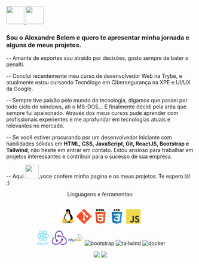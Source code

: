 <a href="https://www.instagram.com/kikiu20/" target="_blank">
  <img src="https://cdn.icon-icons.com/icons2/1211/PNG/512/1491579602-yumminkysocialmedia36_83067.png" width="48px" height="48px">
</a> 
<a href="https://www.linkedin.com/in/alexandre-belem21/" target="_blank">
  <img src="https://i.ibb.co/Kx2GSrT/linkedin.png" width="48px" height="48px">
</a>

###  Sou o Alexandre Belem e quero te apresentar minha jornada e alguns de meus projetos.
-- Amante de esportes sou atraido por decisões, gosto sempre de bater o penalti.

-- Conclui recentemente meu curso de desenvolvedor Web na Trybe, e atualmente estou cursando Tecnólogo em Cibersegurança na XPE e UI/UX da Google.

-- Sempre tive paixão pelo mundo da tecnologia, digamos que passei por todo ciclo do windows, ah o MS-DOS... E finalmente decidi pela aréa que sempre fui apaixonado. Através dos meus cursos pude aprender com profissionais experientes e me aprofundar em tecnologias atuais e relevantes no mercado.
   
-- Se você estiver procurando por um desenvolvedor iniciante com habilidades sólidas em **HTML, CSS, JavaScript, Git, ReactJS, Bootstrap e Tailwind**, não hesite em entrar em contato. Estou ansioso para trabalhar em projetos interessantes e contribuir para o sucesso de sua empresa. 

-- Aqui <a href="https://alexandrebelem.vercel.app/ " target="_blank">
  <img src="https://user-images.githubusercontent.com/103572567/214209459-7f4f4a9d-1a0b-4fc6-b455-c1cbc4c6d624.png" width="36px" height="36px">
</a> voce confere minha pagina e os meus projetos. Te espero lá! ;)




<div align="center">
Linguagens e ferramentas:
<br></br>
<p>
   <img src="https://raw.githubusercontent.com/devicons/devicon/master/icons/linux/linux-original.svg" alt="linux" width="40" height="40" />
  <img src="https://raw.githubusercontent.com/devicons/devicon/master/icons/git/git-original.svg" alt="git" width="40" height="40"/> 
  <img src="https://raw.githubusercontent.com/devicons/devicon/master/icons/html5/html5-original-wordmark.svg" alt="html5" width="40" height="40"/> 
  <img src="https://raw.githubusercontent.com/devicons/devicon/master/icons/css3/css3-original-wordmark.svg" alt="css3" width="40" height="40"/> 
  <img src="https://raw.githubusercontent.com/devicons/devicon/master/icons/javascript/javascript-original.svg" alt="javascript" width="40" height="40"/> 
</p><p>  
  <img src="https://raw.githubusercontent.com/devicons/devicon/master/icons/react/react-original-wordmark.svg" alt="react" width="40" height="40"/> 
  <img src="https://raw.githubusercontent.com/devicons/devicon/master/icons/redux/redux-original.svg" alt="redux" width="40" height="40"/> 
  <img src="https://raw.githubusercontent.com/devicons/devicon/master/icons/mysql/mysql-original-wordmark.svg" alt="mysql" width="40" height="40"/> 
  <img  src="https://user-images.githubusercontent.com/103572567/214187517-3a7b4d63-90fa-4040-b804-bd16c0950c5e.png" alt="bootstrap" width="40" height="40"/>
  <img  src="https://user-images.githubusercontent.com/103572567/214187988-edcb93b4-6a4a-4273-86f5-7b5ece8237e3.png" alt="tailwind" width="40" height="40"/>
  <img  src="https://user-images.githubusercontent.com/103572567/214191204-a63acedd-d1b6-438e-9f30-025d1e7af83c.png" alt="docker" width="40" height="40"/>
</p>


<img src="https://github-readme-stats-git-masterrstaa-rickstaa.vercel.app/api?username=alexandrebelem21&theme=onedark" />
<img src="https://github-readme-stats.vercel.app/api/top-langs/?username=alexandrebelem21&theme=onedark" />

  </div>
